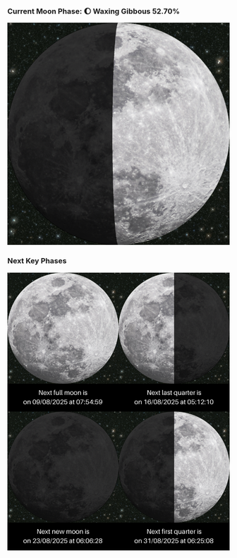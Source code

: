 ### Current Moon Phase: 🌔 Waxing Gibbous 52.70%
![Moon Phase](moonphase.png)
### Next Key Phases
![Gallery](gallery.png)